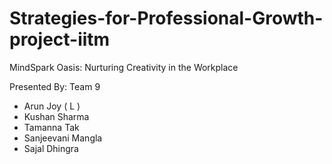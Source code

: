 # Strategies-for-Professional-Growth-project-iitm
MindSpark Oasis: Nurturing Creativity in the Workplace

Presented By: Team 9
- Arun Joy ( L ) 
- Kushan Sharma
- Tamanna Tak
- Sanjeevani Mangla
- Sajal Dhingra 
